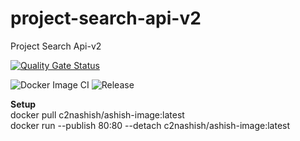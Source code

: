 # project-search-api-v2
Project Search Api-v2

[![Quality Gate Status](https://sonarcloud.io/api/project_badges/measure?project=ashishcyn_project-search-api-v2&metric=alert_status)](https://sonarcloud.io/dashboard?id=ashishcyn_project-search-api-v2)


![Docker Image CI](https://github.com/ashishcyn/project-search-api-v2/workflows/Docker%20Image%20CI/badge.svg)
![Release](https://github.com/ashishcyn/project-search-api-v2/workflows/Release/badge.svg)




**Setup**   
docker pull c2nashish/ashish-image:latest   
docker run --publish 80:80 --detach  c2nashish/ashish-image:latest   

